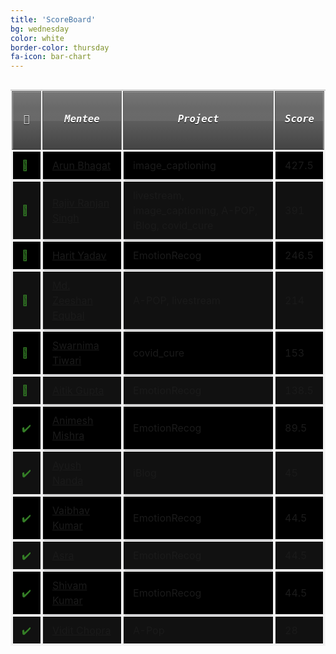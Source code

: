 ```yaml
---
title: 'ScoreBoard'
bg: wednesday
color: white
border-color: thursday
fa-icon: bar-chart
---
```



<style>
  .blue { color: #185875; }
  .yellow { color: #FFF842; }

table {
  text-align: left;
}

td {
	  font-weight: normal;
	  font: 2em;
    -webkit-box-shadow: 0 2px 2px -2px #0E1119;
    -moz-box-shadow: 0 2px 2px -2px #0E1119;
    box-shadow: 0 2px 2px -2px #0E1119;
}

  td {
	  padding-bottom: 2%;
	  padding-top: 2%;
  padding-left:2%;  
}


  td:first-child { color: #347e26; }

  tr:hover {
    background-color: #464A52;
    -webkit-box-shadow: 0 6px 6px -6px #0E1119;
    -moz-box-shadow: 0 6px 6px -6px #0E1119;
    box-shadow: 0 6px 6px -6px #0E1119;
  }

td:hover {
  background-color: #666;
  color: #fff;
  font-weight: bold;
  
  box-shadow: #222 -1px 1px, #222 -2px 2px, #222 -3px 3px, #222 -4px 4px, #222 -5px 5px, #222 -6px 6px;
  transform: translate3d(6px, -6px, 0);
  
  transition-delay: 0s;
	  transition-duration: 0.4s;
	  transition-property: all;
  transition-timing-function: line;
}

@media (max-width: 800px) {
  td:nth-child(3),
  th:nth-child(3) { display: none; }
}

table {
	background: #f5f5f5;
	border-collapse: separate;
	box-shadow: inset 0 1px 0 #aaa;
	font-size: medium;
	line-height: 24px;
	margin: 30px auto;
	text-align: left;
}	

th {
	background:linear-gradient(#777, #444);
	border-left: 1px solid #555;
	border-right: 1px solid #777;
	border-top: 1px solid #555;
	border-bottom: 1px solid #333;
	box-shadow: inset 0 1px 0 #999;
	color: #fff;
	padding: 10px 15px;
	position: relative;
	text-shadow: 0 1px 0 #000;	
}

th:after {
	background: linear-gradient(rgba(255,255,255,0), rgba(255,255,255,.08));
	content: '';
	display: block;
	height: 25%;
	left: 0;
	margin: 1px 0 0 0;
	position: absolute;
	top: 25%;
	width: 100%;
}

th:first-child {
	border-left: 1px solid #777;	
	box-shadow: inset 1px 1px 0 #999;
}

th:last-child {
	box-shadow: inset -1px 1px 0 #999;
}

th h5{
  font-family: monospace;
  font-size:larger;
  font: bolder;
  text-align: center;
}

td {
	border-right: 1px solid #fff;
	border-left: 1px solid #e8e8e8;
	border-top: 1px solid #fff;
	border-bottom: 1px solid #e8e8e8;
	padding: 10px 15px;
	position: relative;
	transition: all 300ms;
}

td:first-child {
	box-shadow: inset 1px 0 0 #fff;
}	

td:last-child {
	border-right: 1px solid #e8e8e8;
	box-shadow: inset -1px 0 0 #fff;
}	


tr:nth-child(odd) td {
	background-color: #111;	
}
tr:nth-child(even) td {
	background-color: #000;	
}

tr:last-of-type td {
	box-shadow: inset 0 -1px 0 #fff; 
}

tr:last-of-type td:first-child {
	box-shadow: inset 1px -1px 0 #fff;
}	

tr:last-of-type td:last-child {
	box-shadow: inset -1px -1px 0 #fff;
}	

tbody:hover td {
	color: transparent;
	text-shadow: 0 0 3px #aaa;
}

tbody:hover tr:hover td {
  color: white;
	text-shadow: 0 0 2px #222;
}

tr:hover tr{
  font: larger;
}

td:hover td {
  font: bolder;
}

</style>


<table>
  <tbody>
    <tr>
      <th><h5>🏁</h5></th>
      <th><h5>Mentee</h5></th>
      <th><h5>Project</h5></th>
      <th><h5>Score</h5></th>
    </tr>
    <tr>
      <td>🥇</td>
      <td><a href="https://github.com/ArunBhagat204">Arun Bhagat</a></td>
      <td>image_captioning</td>
      <td>427.5</td>
    </tr>
    <tr>
      <td>🥈</td>
      <td><a href="https://github.com/iamrajiv">Rajiv Ranjan Singh</a></td>
      <td>livestream, image_captioning, A-POP, iBlog, covid_cure</td>
      <td>391</td>
    </tr>
    <tr>
      <td>🥉</td>
      <td><a href="https://github.com/harry418">Harit Yadav</a></td>
      <td>EmotionRecog</td>
      <td>246.5</td>
    </tr>
    <tr>
      <td>💯</td>
      <td><a href="https://github.com/zee-bit">Md. Zeeshan Equbal</a></td>
      <td>A-POP, livestream</td>
      <td>214</td>
    </tr>
    <tr>
      <td>💯</td>
      <td><a href="https://github.com/swarnima14">Swarnima Tiwari</a></td>
      <td>covid_cure</td>
      <td>153</td>
    </tr>
    <tr>
      <td>💯</td>
      <td><a href="https://github.com/aitikgupta">Aitik Gupta</a></td>
      <td>EmotionRecog</td>
      <td>138.5</td>
    </tr>
    <tr>
      <td>✔️</td>
      <td><a href="https://github.com/cheersanimesh">Animesh Mishra</a></td>
      <td>EmotionRecog</td>
      <td>89.5</td>
    </tr>
    <tr>
      <td>✔️</td>
      <td><a href="https://github.com/ayushnanda21">Ayush Nanda</a></td>
      <td>iBlog</td>
      <td>45</td>
    </tr>
    <tr>
      <td>✔️</td>
      <td><a href="https://github.com/Vaibhav-kumar01">Vaibhav Kumar</a></td>
      <td>EmotionRecog</td>
      <td>44.5</td>
    </tr>
    <tr>
      <td>✔️</td>
      <td><a href="https://github.com/Asra2000">Asra</a></td>
      <td>EmotionRecog</td>
      <td>44.5</td>
    </tr>
    <tr>
      <td>✔️</td>
      <td><a href="https://github.com/shivamkumar0611">Shivam Kumar</a></td>
      <td>EmotionRecog</td>
      <td>44.5</td>
    </tr>
    <tr>
      <td>✔️</td>
      <td><a href="https://github.com/viditchopra1500">Vidit Chopra</a></td>
      <td>A-Pop</td>
      <td>28</td>
    </tr>
  </tbody>
</table>
